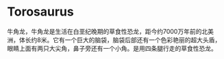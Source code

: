 # Torosaurus
牛角龙，牛角龙是生活在白垩纪晚期的草食性恐龙，距今约7000万年前的北美洲，体长约8米。它有一个巨大的脑袋，脑袋后部还有一个色彩艳丽的超大头盾，眼睛上面有两只大尖角，鼻子旁还有一个小角。是用四条腿行走的草食性恐龙。
